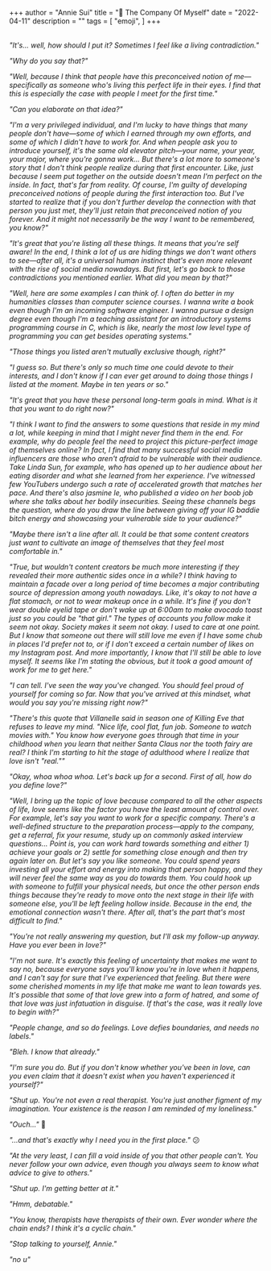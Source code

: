 +++
author = "Annie Sui"
title = "💼 The Company Of Myself"
date = "2022-04-11"
description = ""
tags = [
    "emoji",
]
+++

<br>
<i>
"It's... well, how should I put it? Sometimes I feel like a living contradiction." <br>

"Why do you say that?" <br>

"Well, because I think that people have this preconceived notion of me—specifically as someone who's living this perfect life in their eyes. I find that this is especially the case with people I meet for the first time." <br>

"Can you elaborate on that idea?" <br>

"I'm a very privileged individual, and I'm lucky to have things that many people don't have—some of which I earned through my own efforts, and some of which I didn't have to work for. And when people ask you to introduce yourself, it's the same old elevator pitch—your name, your year, your major, where you're gonna work... But there's a lot more to someone's story that I don't think people realize during that first encounter. Like, just because I seem put together on the outside doesn't mean I'm perfect on the inside. In fact, that's far from reality. Of course, I'm guilty of developing preconceived notions of people during the first interaction too. But I've started to realize that if you don't further develop the connection with that person you just met, they'll just retain that preconceived notion of you forever. And it might not necessarily be the way I want to be remembered, you know?" <br>

"It's great that you're listing all these things. It means that you're self aware! In the end, I think a lot of us are hiding things we don't want others to see—after all, it's a universal human instinct that's even more relevant with the rise of social media nowadays. But first, let's go back to those contradictions you mentioned earlier. What did you mean by that?" <br>

"Well, here are some examples I can think of. I often do better in my humanities classes than computer science courses. I wanna write a book even though I'm an incoming software engineer. I wanna pursue a design degree even though I'm a teaching assistant for an introductory systems programming course in C, which is like, nearly the most low level type of programming you can get besides operating systems." <br>

"Those things you listed aren't mutually exclusive though, right?" <br>

"I guess so. But there's only so much time one could devote to their interests, and I don't know if I can ever get around to doing those things I listed at the moment. Maybe in ten years or so." <br>

"It's great that you have these personal long-term goals in mind. What is it that you want to do right now?" <br>

"I think I want to find the answers to some questions that reside in my mind a lot, while keeping in mind that I might never find them in the end. For example, why do people feel the need to project this picture-perfect image of themselves online? In fact, I find that many successful social media influencers are those who aren't afraid to be vulnerable with their audience. Take Linda Sun, for example, who has opened up to her audience about her eating disorder and what she learned from her experience. I've witnessed few YouTubers undergo such a rate of accelerated growth that matches her pace. And there's also jasmine le, who published a video on her boob job where she talks about her bodily insecurities. Seeing these channels begs the question, where do you draw the line between giving off your IG baddie bitch energy and showcasing your vulnerable side to your audience?" <br>

"Maybe there isn't a line after all. It could be that some content creators just want to cultivate an image of themselves that they feel most comfortable in." <br> 

"True, but wouldn't content creators be much more interesting if they revealed their more authentic sides once in a while? I think having to maintain a facade over a long period of time becomes a major contributing source of depression among youth nowadays. Like, it's okay to not have a flat stomach, or not to wear makeup once in a while. It's fine if you don't wear double eyelid tape or don't wake up at 6:00am to make avocado toast just so you could be "that girl." The types of accounts you follow make it seem not okay. Society makes it seem not okay. I used to care at one point. But I know that someone out there will still love me even if I have some chub in places I'd prefer not to, or if I don't exceed a certain number of likes on my Instagram post. And more importantly, I know that I'll still be able to love myself. It seems like I'm stating the obvious, but it took a good amount of work for me to get here." <br>

"I can tell. I've seen the way you've changed. You should feel proud of yourself for coming so far. Now that you've arrived at this mindset, what would you say you're missing right now?" <br>

"There's this quote that Villanelle said in season one of Killing Eve that refuses to leave my mind. "Nice life, cool flat, fun job. Someone to watch movies with." You know how everyone goes through that time in your childhood when you learn that neither Santa Claus nor the tooth fairy are real? I think I'm starting to hit the stage of adulthood where I realize that love isn't "real."" <br>

"Okay, whoa whoa whoa. Let's back up for a second. First of all, how do you define love?" <br>

"Well, I bring up the topic of love because compared to all the other aspects of life, love seems like the factor you have the least amount of control over. For example, let's say you want to work for a specific company. There's a well-defined structure to the preparation process—apply to the company, get a referral, fix your resume, study up on commonly asked interview questions... Point is, you can work hard towards something and either 1) achieve your goals or 2) settle for something close enough and then try again later on. But let's say you like someone. You could spend years investing all your effort and energy into making that person happy, and they will never feel the same way as you do towards them. You could hook up with someone to fulfill your physical needs, but once the other person ends things because they're ready to move onto the next stage in their life with someone else, you'll be left feeling hollow inside. Because in the end, the emotional connection wasn't there. After all, that's the part that's most difficult to find." <br>

"You're not really answering my question, but I'll ask my follow-up anyway. Have you ever been in love?" <br>

"I'm not sure. It's exactly this feeling of uncertainty that makes me want to say no, because everyone says you'll know you're in love when it happens, and I can't say for sure that I've experienced that feeling. But there were some cherished moments in my life that make me want to lean towards yes. It's possible that some of that love grew into a form of hatred, and some of that love was just infatuation in disguise. If that's the case, was it really love to begin with?" <br> 

"People change, and so do feelings. Love defies boundaries, and needs no labels." <br>

"Bleh. I know that already." <br>

"I'm sure you do. But if you don't know whether you've been in love, can you even claim that it doesn't exist when you haven't experienced it yourself?" <br>

"Shut up. You're not even a real therapist. You're just another figment of my imagination. Your existence is the reason I am reminded of my loneliness." <br>

"Ouch..." </i>🙂 <br>

<i>
"...and that's exactly why I need you in the first place." </i> 😕 <br>

<i>

"At the very least, I can fill a void inside of you that other people can't. You never follow your own advice, even though you always seem to know what advice to give to others." <br>

"Shut up. I'm getting better at it." <br>

"Hmm, debatable." <br>

"You know, therapists have therapists of their own. Ever wonder where the chain ends? I think it's a cyclic chain." <br>

"Stop talking to yourself, Annie." <br>

"no u" <br>
<br>

</i>